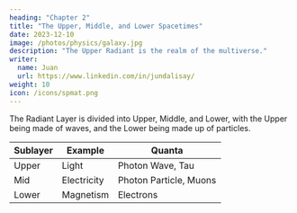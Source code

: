```yaml
---
heading: "Chapter 2"
title: "The Upper, Middle, and Lower Spacetimes"
date: 2023-12-10
image: /photos/physics/galaxy.jpg
description: "The Upper Radiant is the realm of the multiverse."
writer:
  name: Juan
  url: https://www.linkedin.com/in/jundalisay/
weight: 10
icon: /icons/spmat.png
---
```



The Radiant Layer is divided into Upper, Middle, and Lower, with the Upper being made of waves, and the Lower being made up of particles.


Sublayer | Example | Quanta 
--- | --- | --- 
Upper | Light | Photon Wave, Tau 
Mid | Electricity | Photon Particle, Muons
Lower | Magnetism | Electrons


<!-- The Upper Radiant is  the realm of mental space and time and is not physical. 

The Middle Spacetime allows acces to different universes, each one with different Physics. It is quasi-physical since it is the bridge between physical spacetime and the aether which is not bound by space nor time.

The Lower Spacetime is the realm that we can see. It manifests as the distance between objects on our table and that between two galaxies. It is physical since our 5 senses can clearly detect space and time. 

 -->